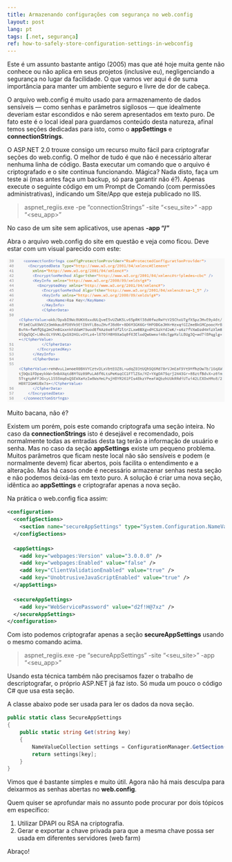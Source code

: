 ```yaml
---
title: Armazenando configurações com segurança no web.config
layout: post
lang: pt
tags: [.net, segurança]
ref: how-to-safely-store-configuration-settings-in-webconfig
---
```

Este é um assunto bastante antigo (2005) mas que até hoje muita gente não conhece ou não aplica em seus projetos (inclusive eu), negligenciando a segurança no lugar da facilidade. O que vamos ver aqui é de suma importância para manter um ambiente seguro e livre de dor de cabeça.

O arquivo web.config é muito usado para armazenamento de dados sensíveis — como senhas e parâmetros sigilosos — que idealmente deveriam estar escondidos e não serem apresentados em texto puro. De fato este é o local ideal para guardamos conteúdo desta natureza, afinal temos seções dedicadas para isto, como o **appSettings** e **connectionStrings**.

O ASP.NET 2.0 trouxe consigo um recurso muito fácil para criptografar seções do web.config. O melhor de tudo é que não é necessário alterar nenhuma linha de código. Basta executar um comando que o arquivo é criptografado e o site continua funcionando. Mágica? Nada disto, faça um teste ai (mas antes faça um backup, só para garantir não é?). Apenas execute o seguinte código em um Prompt de Comando (com permissões administrativas), indicando um Site/App que esteja publicado no IIS.

> aspnet\_regiis.exe -pe &#8220;connectionStrings&#8221; -site &#8220;<seu\_site>&#8221; -app &#8220;<seu_app>&#8221;

No caso de um site sem aplicativos, use apenas **-app &#8220;/&#8221;**

Abra o arquivo web.config do site em questão e veja como ficou. Deve estar com um visual parecido com este:

![](/public/images/2014/08/crypto-connectionstrings.png)

Muito bacana, não é?

Existem um porém, pois este comando criptografa uma seção inteira. No caso da **connectionStrings** isto é desejável e recomendado, pois normalmente todas as entradas desta tag terão a informação de usuário e senha. Mas no caso da seção **appSettings** existe um pequeno problema. Muitos parâmetros que ficam neste local não são sensíveis e podem (e normalmente devem) ficar abertos, pois facilita o entendimento e a alteração. Mas há casos onde é necessário armazenar senhas nesta seção e não podemos deixá-las em texto puro. A solução é criar uma nova seção, idêntica ao **appSettings** e criptografar apenas a nova seção. 

Na prática o web.config fica assim:

~~~xml
<configuration>
  <configSections>
    <section name="secureAppSettings" type="System.Configuration.NameValueSectionHandler, System, Version=4.0.0.0, Culture=neutral, PublicKeyToken=b77a5c561934e089" />
  </configSections>

  <appSettings>
    <add key="webpages:Version" value="3.0.0.0" />
    <add key="webpages:Enabled" value="false" />
    <add key="ClientValidationEnabled" value="true" />
    <add key="UnobtrusiveJavaScriptEnabled" value="true" />
  </appSettings>

  <secureAppSettings>
    <add key="WebServicePassword" value="d2f!H@7xz" />
  </secureAppSettings>
</configuration>
~~~

Com isto podemos criptografar apenas a seção **secureAppSettings** usando o mesmo comando acima.

> aspnet\_regiis.exe -pe &#8220;secureAppSettings&#8221; -site &#8220;<seu\_site>&#8221; -app &#8220;<seu_app>&#8221;

Usando esta técnica também não precisamos fazer o trabalho de descriptografar, o próprio ASP.NET já faz isto. Só muda um pouco o código C# que usa esta seção.
  
A classe abaixo pode ser usada para ler os dados da nova seção.

~~~csharp
public static class SecureAppSettings
{
    public static string Get(string key)
    {
        NameValueCollection settings = ConfigurationManager.GetSection("secureAppSettings") as NameValueCollection;
        return settings[key];
    }
}
~~~

Vimos que é bastante simples e muito útil. Agora não há mais desculpa para deixarmos as senhas abertas no **web.config**.
  
Quem quiser se aprofundar mais no assunto pode procurar por dois tópicos em específico:

  1. Utilizar DPAPI ou RSA na criptografia.
  2. Gerar e exportar a chave privada para que a mesma chave possa ser usada em diferentes servidores (web farm)

Abraço!